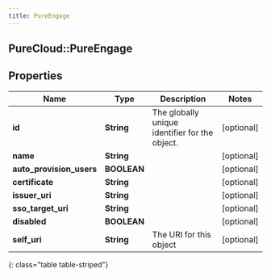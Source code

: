 ```yaml
---
title: PureEngage
---
```

## PureCloud::PureEngage

## Properties

|Name | Type | Description | Notes|
|------------ | ------------- | ------------- | -------------|
| **id** | **String** | The globally unique identifier for the object. | [optional] |
| **name** | **String** |  | [optional] |
| **auto_provision_users** | **BOOLEAN** |  | [optional] |
| **certificate** | **String** |  | [optional] |
| **issuer_uri** | **String** |  | [optional] |
| **sso_target_uri** | **String** |  | [optional] |
| **disabled** | **BOOLEAN** |  | [optional] |
| **self_uri** | **String** | The URI for this object | [optional] |
{: class="table table-striped"}


